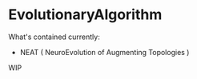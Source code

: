 # EvolutionaryAlgorithm

What's contained currently:
- NEAT ( NeuroEvolution of Augmenting Topologies )

WIP
